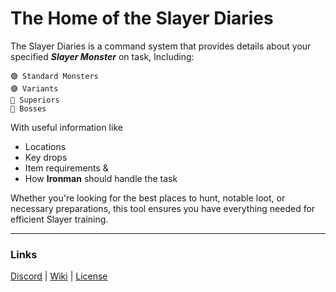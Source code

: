 # The Home of the __**Slayer Diaries**__

The Slayer Diaries is a command system that provides details about your specified ***Slayer Monster*** on task, 
Including:
```
🟢 Standard Monsters
🟣 Variants
🔺 Superiors
👑 Bosses
```
With useful information like 
- Locations 
- Key drops
- Item requirements
&
- How **Ironman** should handle the task

Whether you're looking for the best places to hunt, notable loot, or necessary preparations, this tool ensures you have everything needed for efficient Slayer training.

----

### Links

[Discord](https://discord.gg/maA2frTzUH)  |  [Wiki](https://github.com/OS-Mays8338/Slayer-Diaries/wiki)  |  [License](https://github.com/OS-Mays8338/Slayer-Diaries/blob/main/LICENSE)
